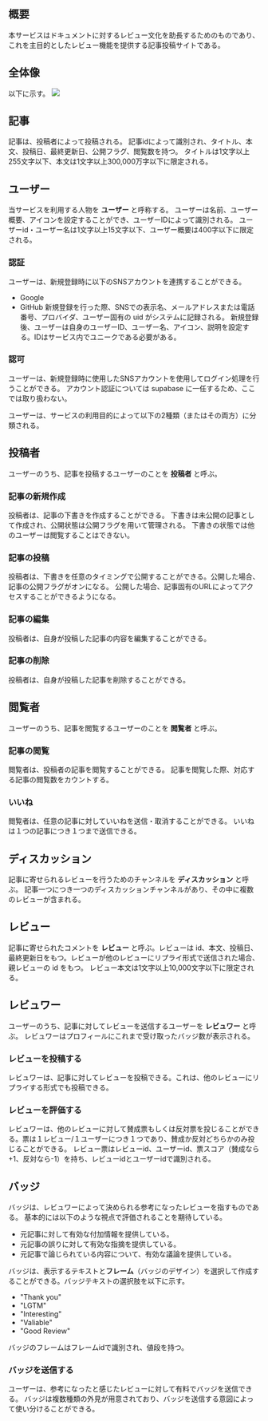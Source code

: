 ## 概要
本サービスはドキュメントに対するレビュー文化を助長するためのものであり、これを主目的としたレビュー機能を提供する記事投稿サイトである。

## 全体像
以下に示す。
![](https://cdn.discordapp.com/attachments/1287975597485723701/1287978029011963934/image.png?ex=67054ec3&is=6703fd43&hm=bb736e06320f0e78ff84121f93952eb9fe86c04a8ad960adde5c15448bca4fb6&)

## 記事
記事は、投稿者によって投稿される。
記事idによって識別され、タイトル、本文、投稿日、最終更新日、公開フラグ、閲覧数を持つ。
タイトルは1文字以上255文字以下、本文は1文字以上300,000万字以下に限定される。

## ユーザー
当サービスを利用する人物を **ユーザー** と呼称する。
ユーザーは名前、ユーザー概要、アイコンを設定することができ、ユーザーIDによって識別される。
ユーザーid・ユーザー名は1文字以上15文字以下、ユーザー概要は400字以下に限定される。

### 認証
ユーザーは、新規登録時に以下のSNSアカウントを連携することができる。
- Google
- GitHub
新規登録を行った際、SNSでの表示名、メールアドレスまたは電話番号、プロバイダ、ユーザー固有の uid がシステムに記録される。
新規登録後、ユーザーは自身のユーザーID、ユーザー名、アイコン、説明を設定する。IDはサービス内でユニークである必要がある。

### 認可
ユーザーは、新規登録時に使用したSNSアカウントを使用してログイン処理を行うことができる。
アカウント認証については supabase に一任するため、ここでは取り扱わない。


ユーザーは、サービスの利用目的によって以下の2種類（またはその両方）に分類される。
## 投稿者
 ユーザーのうち、記事を投稿するユーザーのことを **投稿者** と呼ぶ。
### 記事の新規作成
投稿者は、記事の下書きを作成することができる。
下書きは未公開の記事として作成され、公開状態は公開フラグを用いて管理される。
下書きの状態では他のユーザーは閲覧することはできない。
### 記事の投稿
投稿者は、下書きを任意のタイミングで公開することができる。公開した場合、記事の公開フラグがオンになる。
公開した場合、記事固有のURLによってアクセスすることができるようになる。

### 記事の編集
投稿者は、自身が投稿した記事の内容を編集することができる。
### 記事の削除
投稿者は、自身が投稿した記事を削除することができる。

## 閲覧者
ユーザーのうち、記事を閲覧するユーザーのことを **閲覧者** と呼ぶ。
### 記事の閲覧
閲覧者は、投稿者の記事を閲覧することができる。
記事を閲覧した際、対応する記事の閲覧数をカウントする。
### いいね
閲覧者は、任意の記事に対していいねを送信・取消することができる。
いいねは１つの記事につき１つまで送信できる。

## ディスカッション
記事に寄せられるレビューを行うためのチャンネルを **ディスカッション** と呼ぶ。
記事一つにつき一つのディスカッションチャンネルがあり、その中に複数のレビューが含まれる。

## レビュー
記事に寄せられたコメントを **レビュー** と呼ぶ。レビューは id、本文、投稿日、最終更新日をもつ。レビューが他のレビューにリプライ形式で送信された場合、親レビューの id をもつ。
レビュー本文は1文字以上10,000文字以下に限定される。

## レビュワー
ユーザーのうち、記事に対してレビューを送信するユーザーを **レビュワー** と呼ぶ。
レビュワーはプロフィールにこれまで受け取ったバッジ数が表示される。

### レビューを投稿する
レビュワーは、記事に対してレビューを投稿できる。これは、他のレビューにリプライする形式でも投稿できる。

### レビューを評価する
レビュワーは、他のレビューに対して賛成票もしくは反対票を投じることができる。票は１レビュー/１ユーザーにつき１つであり、賛成か反対どちらかのみ投じることができる。
レビュー票はレビューid、ユーザーid、票スコア（賛成なら+1、反対なら-1）を持ち、レビューidとユーザーidで識別される。

## バッジ
バッジは、レビュワーによって決められる参考になったレビューを指すものである。
基本的には以下のような視点で評価されることを期待している。
- 元記事に対して有効な付加情報を提供している。
- 元記事の誤りに対して有効な指摘を提供している。
- 元記事で論じられている内容について、有効な議論を提供している。

バッジは、表示するテキストと**フレーム**（バッジのデザイン）を選択して作成することができる。バッジテキストの選択肢を以下に示す。
- "Thank you"
- "LGTM"
- "Interesting"
- "Valiable"
- "Good Review"

バッジのフレームはフレームidで識別され、値段を持つ。

### バッジを送信する
ユーザーは、参考になったと感じたレビューに対して有料でバッジを送信できる。
バッジは複数種類の外見が用意されており、バッジを送信する意図によって使い分けることができる。
